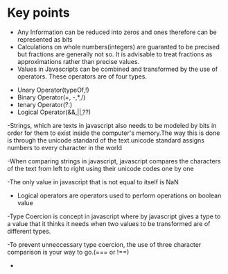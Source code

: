 # Key points

- Any Information can be reduced into zeros and ones therefore can be represented as bits
- Calculations on whole numbers(integers) are guaranted to be precised but fractions are generally not so. It is advisable to treat fractions as approximations rather than precise values.
- Values in Javascripts can be combined and transformed by the use of operators. These operators are of four types.

* Unary Operator(typeOf,!)
* Binary Operator(+, -,\*,/)
* tenary Operator(?:)
* Logical Operator(&&,||,??)

-Strings, which are texts in javascript also needs to be modeled by bits in order for them to exist inside the computer's memory.The way this is done is through the unicode standard of the text.unicode standard assigns numbers to every character in the world

-When comparing strings in javascript, javascript compares the characters of the text from left to right using their unicode codes one by one

-The only value in javascript that is not equal to itself is NaN

- Logical operators are operators used to perform operations on boolean value

-Type Coercion is concept in javascript where by javascript gives a type to a value that it thinks it needs when two values to be transformed are of different types.

-To prevent unneccessary type coercion, the use of three character comparison is your way to go.(=== or !==)

-
